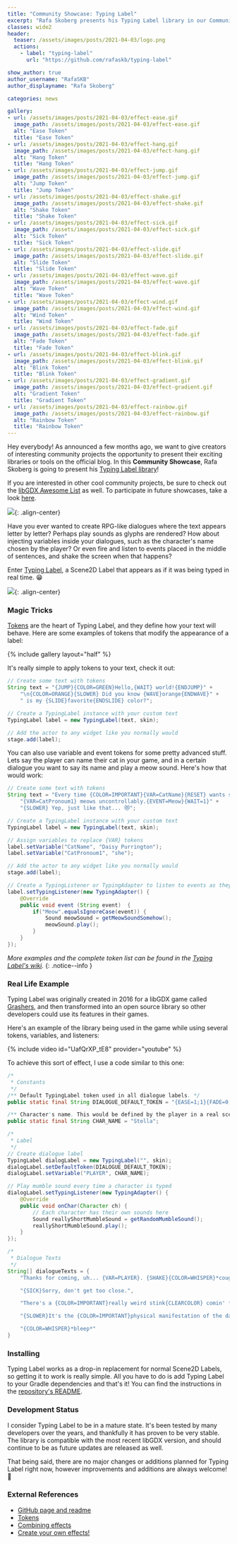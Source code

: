 ```yaml
---
title: "Community Showcase: Typing Label"
excerpt: "Rafa Skoberg presents his Typing Label library in our Community Showcase!"
classes: wide2
header:
  teaser: /assets/images/posts/2021-04-03/logo.png 
  actions:
    - label: "typing-label"
      url: "https://github.com/rafaskb/typing-label"

show_author: true
author_username: "RafaSKB"
author_displayname: "Rafa Skoberg"

categories: news

gallery:
- url: /assets/images/posts/2021-04-03/effect-ease.gif
  image_path: /assets/images/posts/2021-04-03/effect-ease.gif
  alt: "Ease Token"
  title: "Ease Token"
- url: /assets/images/posts/2021-04-03/effect-hang.gif
  image_path: /assets/images/posts/2021-04-03/effect-hang.gif
  alt: "Hang Token"
  title: "Hang Token"
- url: /assets/images/posts/2021-04-03/effect-jump.gif
  image_path: /assets/images/posts/2021-04-03/effect-jump.gif
  alt: "Jump Token"
  title: "Jump Token"
- url: /assets/images/posts/2021-04-03/effect-shake.gif
  image_path: /assets/images/posts/2021-04-03/effect-shake.gif
  alt: "Shake Token"
  title: "Shake Token"
- url: /assets/images/posts/2021-04-03/effect-sick.gif
  image_path: /assets/images/posts/2021-04-03/effect-sick.gif
  alt: "Sick Token"
  title: "Sick Token"
- url: /assets/images/posts/2021-04-03/effect-slide.gif
  image_path: /assets/images/posts/2021-04-03/effect-slide.gif
  alt: "Slide Token"
  title: "Slide Token"
- url: /assets/images/posts/2021-04-03/effect-wave.gif
  image_path: /assets/images/posts/2021-04-03/effect-wave.gif
  alt: "Wave Token"
  title: "Wave Token"
- url: /assets/images/posts/2021-04-03/effect-wind.gif
  image_path: /assets/images/posts/2021-04-03/effect-wind.gif
  alt: "Wind Token"
  title: "Wind Token"
- url: /assets/images/posts/2021-04-03/effect-fade.gif
  image_path: /assets/images/posts/2021-04-03/effect-fade.gif
  alt: "Fade Token"
  title: "Fade Token"
- url: /assets/images/posts/2021-04-03/effect-blink.gif
  image_path: /assets/images/posts/2021-04-03/effect-blink.gif
  alt: "Blink Token"
  title: "Blink Token"
- url: /assets/images/posts/2021-04-03/effect-gradient.gif
  image_path: /assets/images/posts/2021-04-03/effect-gradient.gif
  alt: "Gradient Token"
  title: "Gradient Token"
- url: /assets/images/posts/2021-04-03/effect-rainbow.gif
  image_path: /assets/images/posts/2021-04-03/effect-rainbow.gif
  alt: "Rainbow Token"
  title: "Rainbow Token"
---
```


 <div class="notice--primary">
   <p>
     Hey everybody! As announced a few months ago, we want to give creators of interesting community projects the opportunity to present their exciting libraries or tools on the official blog. In this <b>Community Showcase</b>, Rafa Skoberg is going to present his <a href="https://github.com/rafaskb/typing-label#readme">Typing Label library</a>!
   </p>
   <p>
     If you are interested in other cool community projects, be sure to check out the <a href="https://github.com/rafaskb/awesome-libgdx#readme">libGDX Awesome List</a> as well. To participate in future showcases, take a look <a href="https://github.com/libgdx/libgdx.github.io/wiki/Community-Showcases">here</a>.
   </p>
 </div>


![](/assets/images/posts/2021-04-03/logo.png){: .align-center}

Have you ever wanted to create RPG-like dialogues where the text appears letter by letter? Perhaps play sounds as glyphs are rendered? How about injecting variables inside your dialogues, such as the character's name chosen by the player? Or even fire and listen to events placed in the middle of sentences, and shake the screen when that happens?

Enter [Typing Label](https://github.com/rafaskb/typing-label#readme), a Scene2D Label that appears as if it was being typed in real time. 😁

![](/assets/images/posts/2021-04-03/sample.gif){: .align-center}

### Magic Tricks

[Tokens](https://github.com/rafaskb/typing-label/wiki/Tokens) are the heart of Typing Label, and they define how your text will behave. Here are some examples of tokens that modify the appearance of a label:

{% include gallery layout="half" %}

It's really simple to apply tokens to your text, check it out:

```java
// Create some text with tokens
String text = "{JUMP}{COLOR=GREEN}Hello,{WAIT} world!{ENDJUMP}" +
    "\n{COLOR=ORANGE}{SLOWER} Did you know {WAVE}orange{ENDWAVE}" +
    " is my {SLIDE}favorite{ENDSLIDE} color?";

// Create a TypingLabel instance with your custom text
TypingLabel label = new TypingLabel(text, skin);

// Add the actor to any widget like you normally would
stage.add(label);
```

You can also use variable and event tokens for some pretty advanced stuff. Lets say the player can name their cat in your game, and in a certain dialogue you want to say its name and play a meow sound. Here's how that would work:

```java
// Create some text with tokens
String text = "Every time {COLOR=IMPORTANT}{VAR=CatName}{RESET} wants some milk " +
    "{VAR=CatPronoum1} meows uncontrollably.{EVENT=Meow}{WAIT=1}" + 
    "{SLOWER} Yep, just like that... 😻";

// Create a TypingLabel instance with your custom text
TypingLabel label = new TypingLabel(text, skin);

// Assign variables to replace {VAR} tokens
label.setVariable("CatName", "Daisy Purrington");
label.setVariable("CatPronoum1", "she");

// Add the actor to any widget like you normally would
stage.add(label);

// Create a TypingListener or TypingAdapter to listen to events as they're fired
label.setTypingListener(new TypingAdapter() {
    @Override
    public void event (String event)  {
        if("Meow".equalsIgnoreCase(event)) {
            Sound meowSound = getMeowSoundSomehow();
            meowSound.play();
        }
    }
});
```

_More examples and the complete token list can be found in the [Typing Label's wiki](https://github.com/rafaskb/typing-label/wiki/Examples#using-tokens)._
{: .notice--info }

### Real Life Example

Typing Label was originally created in 2016 for a libGDX game called [Grashers](http://grashers.com/), and then transformed into an open source library so other developers could use its features in their games.

Here's an example of the library being used in the game while using several tokens, variables, and listeners:

{% include video id="UafQrXP_tE8" provider="youtube" %}

To achieve this sort of effect, I use a code similar to this one:

```java
/*
 * Constants
 */
/** Default TypingLabel token used in all dialogue labels. */
public static final String DIALOGUE_DEFAULT_TOKEN = "{EASE=1;1}{FADE=0;1;0.1}";

/** Character's name. This would be defined by the player in a real scenario. */
public static final String CHAR_NAME = "Stella";

/*
 * Label
 */
// Create dialogue label
TypingLabel dialogLabel = new TypingLabel("", skin);
dialogLabel.setDefaultToken(DIALOGUE_DEFAULT_TOKEN);
dialogLabel.setVariable("PLAYER", CHAR_NAME);

// Play mumble sound every time a character is typed
dialogLabel.setTypingListener(new TypingAdapter() {
    @Override
    public void onChar(Character ch) {
        // Each character has their own sounds here
        Sound reallyShortMumbleSound = getRandomMumbleSound();
        reallyShortMumbleSound.play();
    }
});

/*
 * Dialogue Texts
 */
String[] dialogueTexts = {
    "Thanks for coming, uh... {VAR=PLAYER}. {SHAKE}{COLOR=WHISPER}*cough* *cough*",

    "{SICK}Sorry, don't get too close.",

    "There's a {COLOR=IMPORTANT}really weird stink{CLEARCOLOR} comin' from somewhere in here. And sometimes there's these, like {JUMP}\"bum-BUMP\"{ENDJUMP} noises.",

    "{SLOWER}It's the {COLOR=IMPORTANT}physical manifestation of the darkness within men's hearts.",

    "{COLOR=WHISPER}*bleep*"
}
```

### Installing
Typing Label works as a drop-in replacement for normal Scene2D Labels, so getting it to work is really simple. All you have to do is add Typing Label to your Gradle dependencies and that's it! You can find the instructions in the [repository's README](https://github.com/rafaskb/typing-label#installation).

### Development Status
I consider Typing Label to be in a mature state. It's been tested by many developers over the years, and thankfully it has proven to be very stable. The library is compatible with the most recent libGDX version, and should continue to be as future updates are released as well.

That being said, there are no major changes or additions planned for Typing Label right now, however improvements and additions are always welcome! 💜

### External References
- [GitHub page and readme](https://github.com/rafaskb/typing-label#readme)
- [Tokens](https://github.com/rafaskb/typing-label/wiki/Tokens)
- [Combining effects](https://github.com/rafaskb/typing-label/wiki/Tokens#combining-effects)
- [Create your own effects!](https://github.com/rafaskb/typing-label/wiki/Tokens#custom-effects)
